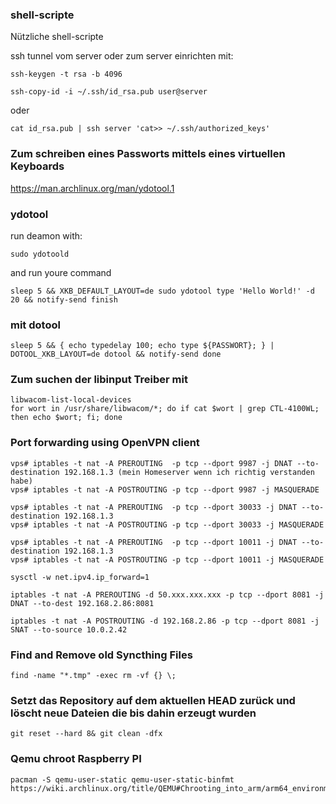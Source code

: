 ### shell-scripte
Nützliche shell-scripte

ssh tunnel vom server oder zum server
einrichten mit:

~~~
ssh-keygen -t rsa -b 4096 

ssh-copy-id -i ~/.ssh/id_rsa.pub user@server 
~~~

oder

~~~
cat id_rsa.pub | ssh server 'cat>> ~/.ssh/authorized_keys'
~~~

### Zum schreiben eines Passworts mittels eines virtuellen Keyboards

https://man.archlinux.org/man/ydotool.1

### ydotool

run deamon with:

~~~
sudo ydotoold
~~~

and run youre command

~~~
sleep 5 && XKB_DEFAULT_LAYOUT=de sudo ydotool type 'Hello World!' -d 20 && notify-send finish
~~~

### mit dotool

~~~
sleep 5 && { echo typedelay 100; echo type ${PASSWORT}; } | DOTOOL_XKB_LAYOUT=de dotool && notify-send done
~~~

### Zum suchen der libinput Treiber mit
~~~
libwacom-list-local-devices
for wort in /usr/share/libwacom/*; do if cat $wort | grep CTL-4100WL; then echo $wort; fi; done
~~~

### Port forwarding using OpenVPN client

~~~
vps# iptables -t nat -A PREROUTING  -p tcp --dport 9987 -j DNAT --to-destination 192.168.1.3 (mein Homeserver wenn ich richtig verstanden habe)
vps# iptables -t nat -A POSTROUTING -p tcp --dport 9987 -j MASQUERADE

vps# iptables -t nat -A PREROUTING  -p tcp --dport 30033 -j DNAT --to-destination 192.168.1.3
vps# iptables -t nat -A POSTROUTING -p tcp --dport 30033 -j MASQUERADE

vps# iptables -t nat -A PREROUTING  -p tcp --dport 10011 -j DNAT --to-destination 192.168.1.3
vps# iptables -t nat -A POSTROUTING -p tcp --dport 10011 -j MASQUERADE

sysctl -w net.ipv4.ip_forward=1

iptables -t nat -A PREROUTING -d 50.xxx.xxx.xxx -p tcp --dport 8081 -j DNAT --to-dest 192.168.2.86:8081

iptables -t nat -A POSTROUTING -d 192.168.2.86 -p tcp --dport 8081 -j SNAT --to-source 10.0.2.42
~~~

### Find and Remove old Syncthing Files
~~~
find -name "*.tmp" -exec rm -vf {} \;
~~~

### Setzt das Repository auf dem aktuellen HEAD zurück und löscht neue Dateien die bis dahin erzeugt wurden
~~~
git reset --hard 8& git clean -dfx
~~~

### Qemu chroot Raspberry PI
~~~
pacman -S qemu-user-static qemu-user-static-binfmt
https://wiki.archlinux.org/title/QEMU#Chrooting_into_arm/arm64_environment_from_x86_64
~~~